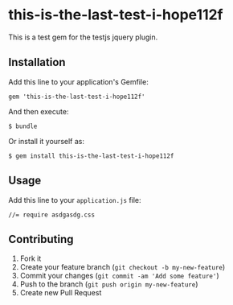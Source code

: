 # this-is-the-last-test-i-hope112f

This is a test gem for the testjs jquery plugin.

## Installation

Add this line to your application's Gemfile:

    gem 'this-is-the-last-test-i-hope112f'

And then execute:

    $ bundle

Or install it yourself as:

    $ gem install this-is-the-last-test-i-hope112f

## Usage

Add this line to your `application.js` file:
  
    //= require asdgasdg.css
  

## Contributing

1. Fork it
2. Create your feature branch (`git checkout -b my-new-feature`)
3. Commit your changes (`git commit -am 'Add some feature'`)
4. Push to the branch (`git push origin my-new-feature`)
5. Create new Pull Request
